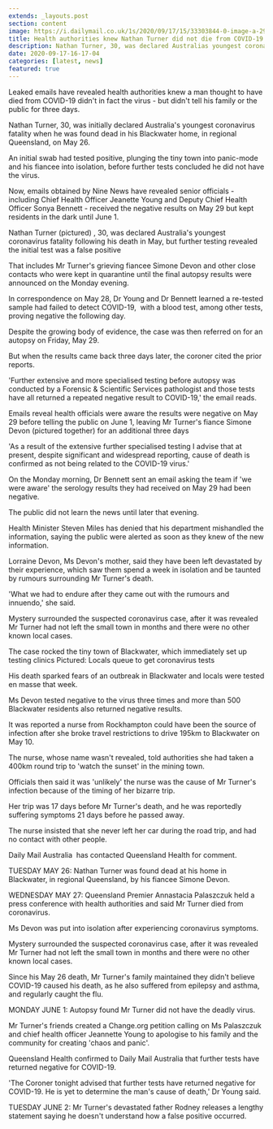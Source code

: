 ```yaml
---
extends: _layouts.post
section: content
image: https://i.dailymail.co.uk/1s/2020/09/17/15/33303844-0-image-a-29_1600353617452.jpg 
title: Health authorities knew Nathan Turner did not die from COVID-19 for three days before telling town 
description: Nathan Turner, 30, was declared Australias youngest coronavirus fatality when he was found dead in his Blackwater home, in regional Queensland, on May 26. 
date: 2020-09-17-16-17-04 
categories: [latest, news] 
featured: true 
--- 
```

Leaked emails have revealed health authorities knew a man thought to have died from COVID-19 didn't in fact the virus - but didn't tell his family or the public for three days.

Nathan Turner, 30, was initially declared Australia's youngest coronavirus fatality when he was found dead in his Blackwater home, in regional Queensland, on May 26. 

An initial swab had tested positive, plunging the tiny town into panic-mode and his fiancee into isolation, before further tests concluded he did not have the virus.  

Now, emails obtained by Nine News have revealed senior officials - including Chief Health Officer Jeanette Young and Deputy Chief Health Officer Sonya Bennett - received the negative results on May 29 but kept residents in the dark until June 1. 

Nathan Turner (pictured) , 30, was declared Australia's youngest coronavirus fatality following his death in May, but further testing revealed the initial test was a false positive

That includes Mr Turner's grieving fiancee Simone Devon and other close contacts who were kept in quarantine until the final autopsy results were announced on the Monday evening. 

In correspondence on May 28, Dr Young and Dr Bennett learned a re-tested sample had failed to detect COVID-19,  with a blood test, among other tests, proving negative the following day.   

Despite the growing body of evidence, the case was then referred on for an autopsy on Friday, May 29. 

But when the results came back three days later, the coroner cited the prior reports.  

'Further extensive and more specialised testing before autopsy was conducted by a Forensic & Scientific Services pathologist and those tests have all returned a repeated negative result to COVID-19,' the email reads.

Emails reveal health officials were aware the results were negative on May 29 before telling the public on June 1, leaving Mr Turner's fiance Simone Devon (pictured together) for an additional three days

'As a result of the extensive further specialised testing I advise that at present, despite significant and widespread reporting, cause of death is confirmed as not being related to the COVID-19 virus.' 

On the Monday morning, Dr Bennett sent an email asking the team if 'we were aware' the serology results they had received on May 29 had been negative. 

The public did not learn the news until later that evening.  

Health Minister Steven Miles has denied that his department mishandled the information, saying the public were alerted as soon as they knew of the new information.

Lorraine Devon, Ms Devon's mother, said they have been left devastated by their experience, which saw them spend a week in isolation and be taunted by rumours surrounding Mr Turner's death. 

'What we had to endure after they came out with the rumours and innuendo,' she said. 

Mystery surrounded the suspected coronavirus case, after it was revealed Mr Turner had not left the small town in months and there were no other known local cases. 

The case rocked the tiny town of Blackwater, which immediately set up testing clinics Pictured: Locals queue to get coronavirus tests 

His death sparked fears of an outbreak in Blackwater and locals were tested en masse that week.

Ms Devon tested negative to the virus three times and more than 500 Blackwater residents also returned negative results.

It was reported a nurse from Rockhampton could have been the source of infection after she broke travel restrictions to drive 195km to Blackwater on May 10.

The nurse, whose name wasn't revealed, told authorities she had taken a 400km round trip to 'watch the sunset' in the mining town.

Officials then said it was 'unlikely' the nurse was the cause of Mr Turner's infection because of the timing of her bizarre trip.

Her trip was 17 days before Mr Turner's death, and he was reportedly suffering symptoms 21 days before he passed away.

The nurse insisted that she never left her car during the road trip, and had no contact with other people.

Daily Mail Australia  has contacted Queensland Health for comment.  

TUESDAY MAY 26: Nathan Turner was found dead at his home in Blackwater, in regional Queensland, by his fiancee Simone Devon.

WEDNESDAY MAY 27: Queensland Premier Annastacia Palaszczuk held a press conference with health authorities and said Mr Turner died from coronavirus. 

Ms Devon was put into isolation after experiencing coronavirus symptoms. 

Mystery surrounded the suspected coronavirus case, after it was revealed Mr Turner had not left the small town in months and there were no other known local cases. 

Since his May 26 death, Mr Turner's family maintained they didn't believe COVID-19 caused his death, as he also suffered from epilepsy and asthma, and regularly caught the flu. 

MONDAY JUNE 1: Autopsy found Mr Turner did not have the deadly virus. 

Mr Turner's friends created a Change.org petition calling on Ms Palaszczuk and chief health officer Jeannette Young to apologise to his family and the community for creating 'chaos and panic'. 

Queensland Health confirmed to Daily Mail Australia that further tests have returned negative for COVID-19.  

'The Coroner tonight advised that further tests have returned negative for COVID-19. He is yet to determine the man's cause of death,' Dr Young said.

TUESDAY JUNE 2: Mr Turner's devastated father Rodney releases a lengthy statement saying he doesn't understand how a false positive occurred.  

